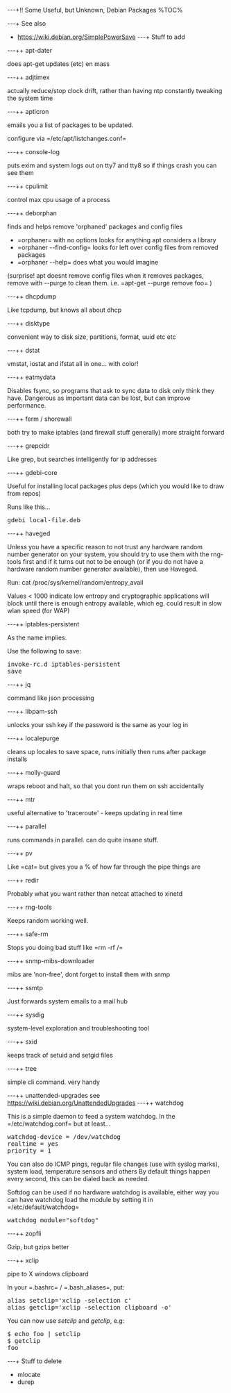 ---+!! Some Useful, but Unknown, Debian Packages
%TOC%

---+ See also 

   * https://wiki.debian.org/SimplePowerSave
---+ Stuff to add

---++ apt-dater

does apt-get updates (etc) en mass

---++ adjtimex

actually reduce/stop clock drift, rather than having ntp constantly tweaking the system time

---++ apticron

emails you a list of packages to be updated.

configure via =/etc/apt/listchanges.conf=

---++ console-log

puts exim and system logs out on tty7 and tty8 so if things crash you can see them

---++ cpulimit

control max cpu usage of a process

---++ deborphan

finds and helps remove 'orphaned' packages and config files 

   * =orphaner= with no options looks for anything apt considers a library
   * =orphaner --find-config= looks for left over config files from removed packages
   * =orphaner --help= does what you would imagine

(surprise! apt doesnt remove config files when it removes packages, remove with --purge to clean them. i.e. =apt-get --purge remove foo= )



---++ dhcpdump

Like tcpdump, but knows all about dhcp

---++ disktype

convenient way to disk size, partitions, format, uuid etc etc

---++ dstat

vmstat, iostat and ifstat all in one... with color!

---++ eatmydata

Disables fsync, so programs that ask to sync data to disk only think they have. Dangerous as important data can be lost, but can improve performance.

---++ ferm / shorewall

both try to make iptables (and firewall stuff generally) more straight forward

---++ grepcidr

Like grep, but searches intelligently for ip addresses

---++ gdebi-core

Useful for installing local packages plus deps (which you would like to draw from repos)

Runs like this...
<pre>
gdebi local-file.deb
</pre>

---++ haveged

Unless you have a specific reason to not trust any hardware random number generator on your system, you should try to use them with the rng-tools first and if it turns out not to be enough (or if you do not have a hardware random number generator available), then use Haveged. 

Run:
<verbatim>cat /proc/sys/kernel/random/entropy_avail</verbatim>

Values &lt; 1000 indicate low entropy and cryptographic applications will block until there is enough entropy available, which eg. could result in slow wlan speed (for WAP)

---++ iptables-persistent

As the name implies.

Use the following to save: <pre>invoke-rc.d iptables-persistent save</pre> 

---++ jq 

command like json processing

---++ libpam-ssh

unlocks your ssh key if the password is the same as your log in

---++ localepurge

cleans up locales to save space, runs initially then runs after package installs

---++ molly-guard

wraps reboot and halt, so that you dont run them on ssh accidentally

---++ mtr

useful alternative to 'traceroute' - keeps updating in real time

---++ parallel

runs commands in parallel. can do quite insane stuff.

---++ pv

Like =cat= but gives you a % of how far through the pipe things are

---++ redir

Probably what you want rather than netcat attached to xinetd

---++ rng-tools

Keeps random working well. 

---++ safe-rm

Stops you doing bad stuff like =rm -rf /=

---++ snmp-mibs-downloader

mibs are 'non-free', dont forget to install them with snmp

---++ ssmtp

Just forwards system emails to a mail hub

---++ sysdig

system-level exploration and troubleshooting tool

---++ sxid

keeps track of setuid and setgid files

---++ tree

simple cli command. very handy


---++ unattended-upgrades
see https://wiki.debian.org/UnattendedUpgrades
---++ watchdog

This is a simple daemon to feed a system watchdog.
In the =/etc/watchdog.conf= but at least...
<pre>watchdog-device = /dev/watchdog
realtime = yes
priority = 1
</pre>

You can also do ICMP pings, regular file changes (use with syslog marks), system load, temperature sensors and others
By default things happen every second, this can be dialed back as needed.

Softdog can be used if no hardware watchdog is available, either way you can have watchdog load the module by setting it in =/etc/default/watchdog=
<pre>watchdog_module="softdog"
</pre>

---++ zopfli

Gzip, but gzips better

---++ xclip

pipe to X windows clipboard

In your =.bashrc= / =.bash_aliases=, put:

<pre>alias setclip='xclip -selection c'
alias getclip='xclip -selection clipboard -o'</pre>

You can now use *setclip* and *getclip*, e.g:

<pre>$ echo foo | setclip
$ getclip
foo</pre>


---+ Stuff to delete 

   * mlocate
   * durep

